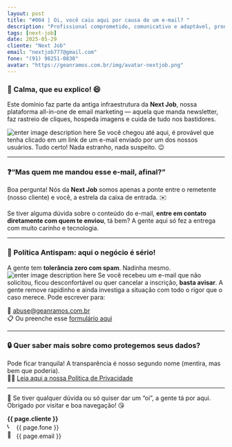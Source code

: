 ```yaml
---
layout: post
title: "#004 | Oi, você caiu aqui por causa de um e-mail? "
description: "Profissional comprometido, comunicativo e adaptável, pronto para agregar valor à equipe!"
tags: [next-job]
date: 2025-05-29
cliente: "Next Job"
email: "nextjob777@gmail.com"
fone: "(91) 98251-0830"
avatar: "https://geanramos.com.br/img/avatar-nextjob.png"
---
```

### 📨 Calma, que eu explico! 😄

Este domínio faz parte da antiga infraestrutura da **Next Job**, nossa plataforma all-in-one de email marketing — aquela que manda newsletter, faz rastreio de cliques, hospeda imagens e cuida de tudo nos bastidores.

![enter image description here](https://media1.giphy.com/media/v1.Y2lkPTc5MGI3NjExcnNub3NsYmRidXA5aGk2OXlldnM4b2prMGFjMDFvOTlqN2FmcGV4ZSZlcD12MV9pbnRlcm5hbF9naWZfYnlfaWQmY3Q9Zw/H9ir0TdrrJlcs/giphy.gif)
Se você chegou até aqui, é provável que tenha clicado em um link de um e-mail enviado por um dos nossos usuários. Tudo certo! Nada estranho, nada suspeito. 😉

----------

### ❓“Mas quem me mandou esse e-mail, afinal?”

Boa pergunta! Nós da **Next Job** somos apenas a ponte entre o remetente (nosso cliente) e você, a estrela da caixa de entrada. ✉️

Se tiver alguma dúvida sobre o conteúdo do e-mail, **entre em contato diretamente com quem te enviou**, tá bem? A gente aqui só fez a entrega com muito carinho e tecnologia.

----------

### 🚫 Política Antispam: aqui o negócio é sério!

A gente tem **tolerância zero com spam**. Nadinha mesmo.
![enter image description here](https://media3.giphy.com/media/v1.Y2lkPTc5MGI3NjExemZrY28yamVya29mMWp4cHY1YWI5dmY4YThiYXduZWViYzA3MXczciZlcD12MV9pbnRlcm5hbF9naWZfYnlfaWQmY3Q9Zw/oZKuC9DJUK2yc/giphy.gif)
Se você recebeu um e-mail que não solicitou, ficou desconfortável ou quer cancelar a inscrição, **basta avisar**. A gente remove rapidinho e ainda investiga a situação com todo o rigor que o caso merece. Pode escrever para:

📮 [abuse@geanramos.com.br](mailto:abuse@geanramos.com.br)  
📋 Ou preenche esse [formulário aqui](https://geanramos.com.br/contat0#abuse)

----------

### 🔒 Quer saber mais sobre como protegemos seus dados?

Pode ficar tranquila! A transparência é nosso segundo nome (mentira, mas bem que poderia).  
🕵️‍♀️ [Leia aqui a nossa Política de Privacidade](https://geanramos.com.br/legal/privacypolicy/)

----------

💬 Se tiver qualquer dúvida ou só quiser dar um “oi”, a gente tá por aqui. Obrigado por visitar e boa navegação! 😘


**{{ page.cliente }}**<br>
<img src="https://fonts.gstatic.com/s/e/notoemoji/16.0/1f4de/32.png" alt="📞" style="width: 17px;" /> {{ page.fone }}<br>
<img src="https://fonts.gstatic.com/s/e/notoemoji/16.0/1f4e7/32.png" alt="📧" style="width: 17px;" /> {{ page.email }}
